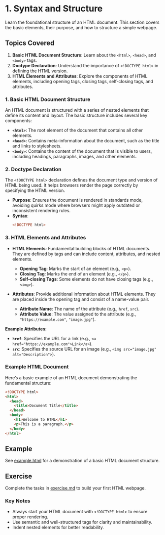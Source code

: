 # 1. Syntax and Structure

Learn the foundational structure of an HTML document. This section covers the basic elements, their purpose, and how to structure a simple webpage.

## Topics Covered

1. **Basic HTML Document Structure**: Learn about the `<html>`, `<head>`, and `<body>` tags.
2. **Doctype Declaration**: Understand the importance of `<!DOCTYPE html>` in defining the HTML version.
3. **HTML Elements and Attributes**: Explore the components of HTML elements, including opening tags, closing tags, self-closing tags, and attributes.

### 1. Basic HTML Document Structure

An HTML document is structured with a series of nested elements that define its content and layout. The basic structure includes several key components:

- **`<html>`**: The root element of the document that contains all other elements.
- **`<head>`**: Contains meta-information about the document, such as the title and links to stylesheets.
- **`<body>`**: Contains the content of the document that is visible to users, including headings, paragraphs, images, and other elements.

### 2. Doctype Declaration

The `<!DOCTYPE html>` declaration defines the document type and version of HTML being used. It helps browsers render the page correctly by specifying the HTML version.

- **Purpose**: Ensures the document is rendered in standards mode, avoiding quirks mode where browsers might apply outdated or inconsistent rendering rules.
- **Syntax**: 
  ```html
  <!DOCTYPE html>
  ```

### 3. HTML Elements and Attributes

- **HTML Elements**: Fundamental building blocks of HTML documents. They are defined by tags and can include content, attributes, and nested elements.
  - **Opening Tag**: Marks the start of an element (e.g., `<p>`).
  - **Closing Tag**: Marks the end of an element (e.g., `</p>`).
  - **Self-closing Tags**: Some elements do not have closing tags (e.g., `<img>`).

- **Attributes**: Provide additional information about HTML elements. They are placed inside the opening tag and consist of a name-value pair.
  - **Attribute Name**: The name of the attribute (e.g., `href`, `src`).
  - **Attribute Value**: The value assigned to the attribute (e.g., `"https://example.com"`, `"image.jpg"`).

**Example Attributes**:
  - **`href`**: Specifies the URL for a link (e.g., `<a href="https://example.com">Link</a>`).
  - **`src`**: Specifies the source URL for an image (e.g., `<img src="image.jpg" alt="Description">`).

### Example HTML Document

Here’s a basic example of an HTML document demonstrating the fundamental structure:

```html
<!DOCTYPE html>
<html>
  <head>
    <title>Document Title</title>
  </head>
  <body>
    <h1>Welcome to HTML</h1>
    <p>This is a paragraph.</p>
  </body>
</html>
```
## Example

See [example.html](example.html) for a demonstration of a basic HTML document structure.

## Exercise

Complete the tasks in [exercise.md](exercise.md) to build your first HTML webpage.

### Key Notes

- Always start your HTML document with `<!DOCTYPE html>` to ensure proper rendering.
- Use semantic and well-structured tags for clarity and maintainability.
- Indent nested elements for better readability.